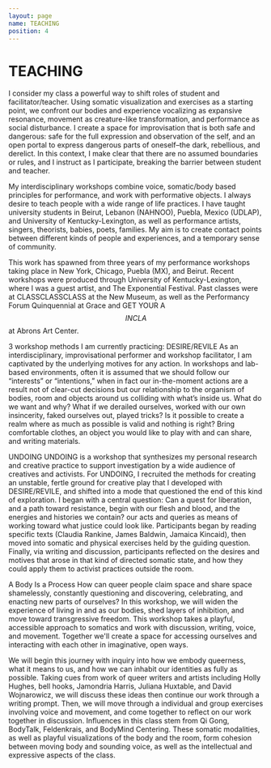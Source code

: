 ```yaml
---
layout: page
name: TEACHING
position: 4
---
```


# TEACHING

I consider my class a powerful way to shift roles of student and facilitator/teacher. Using somatic visualization and exercises as a starting point, we confront our bodies and experience vocalizing as expansive resonance, movement as creature-like transformation, and performance as social disturbance. I create a space for improvisation that is both safe and dangerous: safe for the full expression and observation of the self, and an open portal to express dangerous parts of oneself–the dark, rebellious, and derelict. In this context, I make clear that there are no assumed boundaries or rules, and I instruct as I participate, breaking the barrier between student and teacher.

My interdisciplinary workshops combine voice, somatic/body based principles for performance, and work with performative objects. 
I always desire to teach people with a wide range of life practices. I have taught university students in Beirut, Lebanon (NAHNOO), Puebla, Mexico (UDLAP), and University of Kentucky-Lexington, as well as performance artists, singers, theorists, babies, poets, families. My aim is to create contact points between different kinds of people and experiences, and a temporary sense of community.

This work has spawned from three years of my performance workshops taking place in New York, Chicago, Puebla (MX), and Beirut. Recent workshops were produced through University of Kentucky-Lexington, where I was a guest artist, and The Exponential Festival. Past classes were at CLASSCLASSCLASS at the New Museum, as well as the Performancy Forum Quinquennial at Grace and GET YOUR A$$ IN CLA$$ at Abrons Art Center.

3 workshop methods I am currently practicing:
DESIRE/REVILE
As an interdisciplinary, improvisational performer and workshop facilitator, I am captivated by the underlying motives for any action. In workshops and lab-based environments, often it is assumed that we should follow our “interests” or “intentions,” when in fact our in-the-moment actions are a result not of clear-cut decisions but our relationship to the organism of bodies, room and objects around us colliding with what’s inside us. What do we want and why? What if we derailed ourselves, worked with our own insincerity, faked ourselves out, played tricks? Is it possible to create a realm where as much as possible is valid and nothing is right? Bring comfortable clothes, an object you would like to play with and can share, and writing materials. 

UNDOING
UNDOING is a workshop that synthesizes my personal research and creative practice to support investigation by a wide audience of creatives and activists. For UNDOING, I recruited the methods for creating an unstable, fertle ground for creative play that I developed with DESIRE/REVILE, and shifted into a mode that questioned the end of this kind of exploration. I began with a central question: Can a quest for liberation, and a path toward resistance, begin with our flesh and blood, and the energies and histories we contain? our acts and queries as means of working toward what justice could look like. Participants began by reading specific texts (Claudia Rankine, James Baldwin, Jamaica Kincaid), then moved into somatic and physical exercises held by the guiding question. Finally, via writing and discussion, participants reflected on the desires and motives that arose in that kind of directed somatic state, and how they could apply them to activist practices outside the room. 

A Body Is a Process
How can queer people claim space and share space shamelessly, constantly questioning and discovering, celebrating, and enacting new parts of ourselves? In this workshop, we will widen the experience of living in and as our bodies, shed layers of inhibition, and move toward transgressive freedom.
This workshop takes a playful, accessible approach to somatics and work with discussion, writing, voice, and movement. Together we'll create a space for accessing ourselves and interacting with each other in imaginative, open ways.

We will begin this journey with inquiry into how we embody queerness, what it means to us, and how we can inhabit our identities as fully as possible. Taking cues from work of queer writers and artists including Holly Hughes, bell hooks, Jamondria Harris, Juliana Huxtable, and David Wojnarowicz, we will discuss these ideas then continue our work through a writing prompt. Then, we will move through a individual and group exercises involving voice and movement, and come together to reflect on our work together in discussion. Influences in this class stem from Qi Gong, BodyTalk, Feldenkrais, and BodyMind Centering. These somatic modalities, as well as playful visualizations of the body and the room, form cohesion between moving body and sounding voice, as well as the intellectual and expressive aspects of the class.





